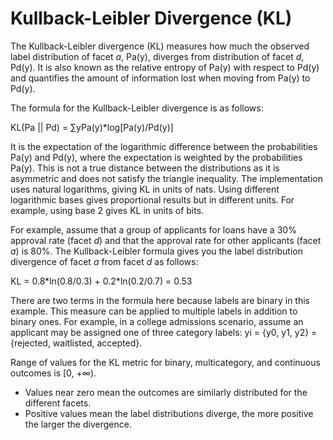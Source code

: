 # Kullback\-Leibler Divergence \(KL\)<a name="clarify-data-bias-metric-kl-divergence"></a>

The Kullback\-Leibler divergence \(KL\) measures how much the observed label distribution of facet *a*, Pa\(y\), diverges from distribution of facet *d*, Pd\(y\)\. It is also known as the relative entropy of Pa\(y\) with respect to Pd\(y\) and quantifies the amount of information lost when moving from Pa\(y\) to Pd\(y\)\.

The formula for the Kullback\-Leibler divergence is as follows: 

 KL\(Pa \|\| Pd\) = ∑yPa\(y\)\*log\[Pa\(y\)/Pd\(y\)\]

It is the expectation of the logarithmic difference between the probabilities Pa\(y\) and Pd\(y\), where the expectation is weighted by the probabilities Pa\(y\)\. This is not a true distance between the distributions as it is asymmetric and does not satisfy the triangle inequality\. The implementation uses natural logarithms, giving KL in units of nats\. Using different logarithmic bases gives proportional results but in different units\. For example, using base 2 gives KL in units of bits\.

For example, assume that a group of applicants for loans have a 30% approval rate \(facet *d*\) and that the approval rate for other applicants \(facet *a*\) is 80%\. The Kullback\-Leibler formula gives you the label distribution divergence of facet *a* from facet *d* as follows:

 KL = 0\.8\*ln\(0\.8/0\.3\) \+ 0\.2\*ln\(0\.2/0\.7\) = 0\.53

There are two terms in the formula here because labels are binary in this example\. This measure can be applied to multiple labels in addition to binary ones\. For example, in a college admissions scenario, assume an applicant may be assigned one of three category labels: yi = \{y0, y1, y2\} = \{rejected, waitlisted, accepted\}\. 

Range of values for the KL metric for binary, multicategory, and continuous outcomes is \[0, \+∞\)\.
+ Values near zero mean the outcomes are similarly distributed for the different facets\.
+ Positive values mean the label distributions diverge, the more positive the larger the divergence\.